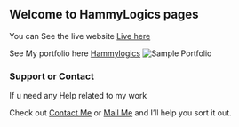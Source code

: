 ## Welcome to HammyLogics pages

You can See  the live website  [Live here](https://hamm01.github.io/mortal.github.io/doc/)

See My portfolio here [Hammylogics](https://hamm01.github.io/precision/src/)
![Sample Portfolio](https://hamm01.github.io/mortal.github.io/Screenshot.png)

### Support or Contact
If u need any Help related to my work

Check out [Contact Me](http://hammylogics.com/) or [Mail Me](mailto:contactme@hammylogics.com) and I’ll help you sort it out.
